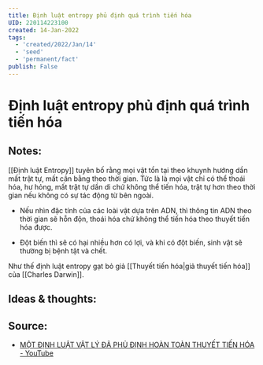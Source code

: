 ```yaml
---
title: Định luật entropy phủ định quá trình tiến hóa
UID: 220114223100
created: 14-Jan-2022
tags:
  - 'created/2022/Jan/14'
  - 'seed'
  - 'permanent/fact'
publish: False
---
```

# Định luật entropy phủ định quá trình tiến hóa

## Notes:
[[Định luật Entropy]] tuyên bố rằng mọi vật tồn tại theo khuynh hướng dần mất trật tự, mất cân bằng theo thời gian. Tức là là mọi vật chỉ có thể thoái hóa, hư hỏng, mất trật tự dần di chứ không thể tiến hóa, trật tự hơn theo thời gian nếu không có sự tác động từ bên ngoài. 

- Nếu nhìn đặc tính của các loài vật dựa trên ADN, thì thông tin ADN theo thời gian sẽ hỗn độn, thoái hóa chứ không thể tiến hóa theo thuyết tiến hóa được.

- Đột biến thì sẽ có hại nhiều hơn có lợi, và khi có đột biến, sinh vật sẽ thường bị bệnh tật và chết.

Như thế định luật entropy gạt bỏ giả [[Thuyết tiến hóa|giả thuyết tiến hóa]] của [[Charles Darwin]].

## Ideas & thoughts:

## Source:
- [MỘT ĐỊNH LUẬT VẬT LÝ ĐÃ PHỦ ĐỊNH HOÀN TOÀN THUYẾT TIẾN HÓA - YouTube](https://www.youtube.com/watch?v=gTfflUngBZA)

